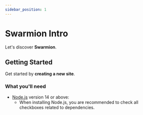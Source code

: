 ```yaml
---
sidebar_position: 1
---
```


# Swarmion Intro

Let's discover **Swarmion**.

## Getting Started

Get started by **creating a new site**.

### What you'll need

- [Node.js](https://nodejs.org/en/download/) version 14 or above:
  - When installing Node.js, you are recommended to check all checkboxes related to dependencies.
